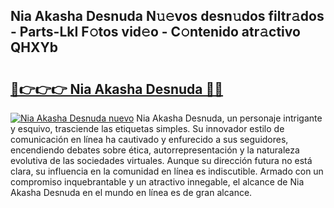 ## Nia Akasha Desnuda N𝚞𝚎vos desn𝚞dos filtr𝚊dos - Parts-LkI F𝚘tos vid𝚎o - C𝚘ntenido atr𝚊ctivo QHXYb

# <h2><a href="http://mb73yc.tromn.icu/?c=Nia+Akasha+Desnuda">🔗👉👉👉 Nia Akasha Desnuda 🔗🔗</a></h2>

[![Nia Akasha Desnuda nuevo](https://i.imgur.com/pEAQMta.gif)](http://mb73yc.tromn.icu/?c=Nia+Akasha+Desnuda)
Nia Akasha Desnuda, un personaje intrigante y esquivo, trasciende las etiquetas simples. Su innovador estilo de comunicación en línea ha cautivado y enfurecido a sus seguidores, encendiendo debates sobre ética, autorrepresentación y la naturaleza evolutiva de las sociedades virtuales. Aunque su dirección futura no está clara, su influencia en la comunidad en línea es indiscutible. Armado con un compromiso inquebrantable y un atractivo innegable, el alcance de Nia Akasha Desnuda en el mundo en línea es de gran alcance.
